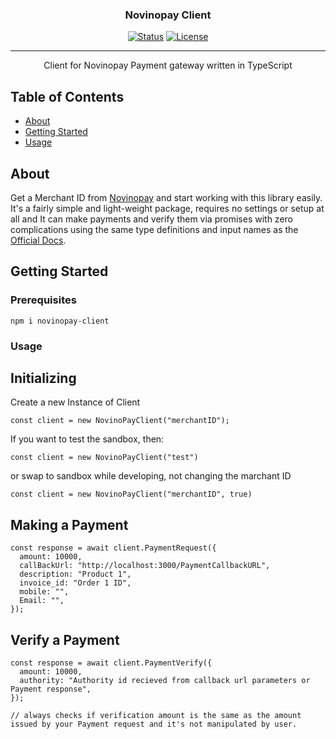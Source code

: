 
<h3 align="center">Novinopay Client</h3>

<div align="center">

[![Status](https://img.shields.io/badge/status-active-success.svg)]()
[![License](https://img.shields.io/badge/license-MIT-blue.svg)](/LICENSE)

</div>

---

<p align="center"> Client for Novinopay Payment gateway written in TypeScript 
    <br> 
</p>

## Table of Contents
- [About](#about)
- [Getting Started](#getting_started)
- [Usage](#usage)

##  About <a name = "about"></a>

Get a Merchant ID from [Novinopay](https://novinopay.com/) and start working with this library easily. It's a fairly simple and light-weight package, requires no settings or setup at all and It can make payments and verify them via promises with zero complications using the same type definitions and input names as the [Official Docs](https://novinopay.com/docs).

## Getting Started <a name = "getting_started"></a>

### Prerequisites

```
npm i novinopay-client
```

### Usage <a name="usage"></a>


## Initializing


Create a new Instance of Client
```
const client = new NovinoPayClient("merchantID");
```
If you want to test the sandbox, then:

```
const client = new NovinoPayClient("test")
```
or swap to sandbox while developing, not changing the marchant ID
```
const client = new NovinoPayClient("merchantID", true)
```

## Making a Payment

```
const response = await client.PaymentRequest({
  amount: 10000,
  callBackUrl: "http://localhost:3000/PaymentCallbackURL",
  description: "Product 1",
  invoice_id: "Order 1 ID",
  mobile: "",
  Email: "",
});

```

## Verify a Payment

```
const response = await client.PaymentVerify({
  amount: 10000,
  authority: "Authority id recieved from callback url parameters or Payment response",
});

// always checks if verification amount is the same as the amount issued by your Payment request and it's not manipulated by user.

```

